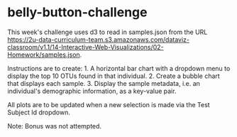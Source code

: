 # belly-button-challenge

This week's challenge uses d3 to read in samples.json from the URL https://2u-data-curriculum-team.s3.amazonaws.com/dataviz-classroom/v1.1/14-Interactive-Web-Visualizations/02-Homework/samples.json.

Instructions are to create:
    1. A horizontal bar chart with a dropdown menu to display the top 10 OTUs found in that individual.
    2. Create a bubble chart that displays each sample.
    3. Display the sample metadata, i.e. an individual's demographic information, as a key-value pair.

All plots are to be updated when a new selection is made via the Test Subject Id dropdown.

Note: Bonus was not attempted.